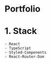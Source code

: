 # Portfolio

# 1. Stack

    - React
    - TypeScript
    - Styled-Components
    - React-Router-Dom
